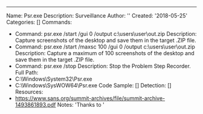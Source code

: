 ---
Name: Psr.exe
Description: Surveillance
Author: ''
Created: '2018-05-25'
Categories: []
Commands:
  - Command: psr.exe /start /gui 0 /output c:\users\user\out.zip
    Description: Capture screenshots of the desktop and save them in the target .ZIP file.
  - Command: psr.exe /start /maxsc 100 /gui 0 /output c:\users\user\out.zip
    Description: Capture a maximum of 100 screenshots of the desktop and save them in the target .ZIP file.
  - Command: psr.exe /stop
    Description: Stop the Problem Step Recorder.
Full Path:
  - C:\Windows\System32\Psr.exe
  - C:\Windows\SysWOW64\Psr.exe
Code Sample: []
Detection: []
Resources:
  - https://www.sans.org/summit-archives/file/summit-archive-1493861893.pdf
Notes: 'Thanks to '

